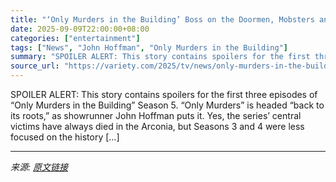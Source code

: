 ```yaml
---
title: "‘Only Murders in the Building’ Boss on the Doormen, Mobsters and Billionaires Who Run New York in Season 5 Premiere"
date: 2025-09-09T22:00:00+08:00
categories: ["entertainment"]
tags: ["News", "John Hoffman", "Only Murders in the Building"]
summary: "SPOILER ALERT: This story contains spoilers for the first three episodes of &#8220;Only Murders in the Building&#8221; Season 5. &#8220;Only Murders&#8221; is headed &#8220;back to its roots,&#8221; a"
source_url: "https://variety.com/2025/tv/news/only-murders-in-the-building-season-5-premiere-1236511910/"
---
```


SPOILER ALERT: This story contains spoilers for the first three episodes of &#8220;Only Murders in the Building&#8221; Season 5. &#8220;Only Murders&#8221; is headed &#8220;back to its roots,&#8221; as showrunner John Hoffman puts it. Yes, the series&#8217; central victims have always died in the Arconia, but Seasons 3 and 4 were less focused on the history [&#8230;]

---

*来源: [原文链接](https://variety.com/2025/tv/news/only-murders-in-the-building-season-5-premiere-1236511910/)*

